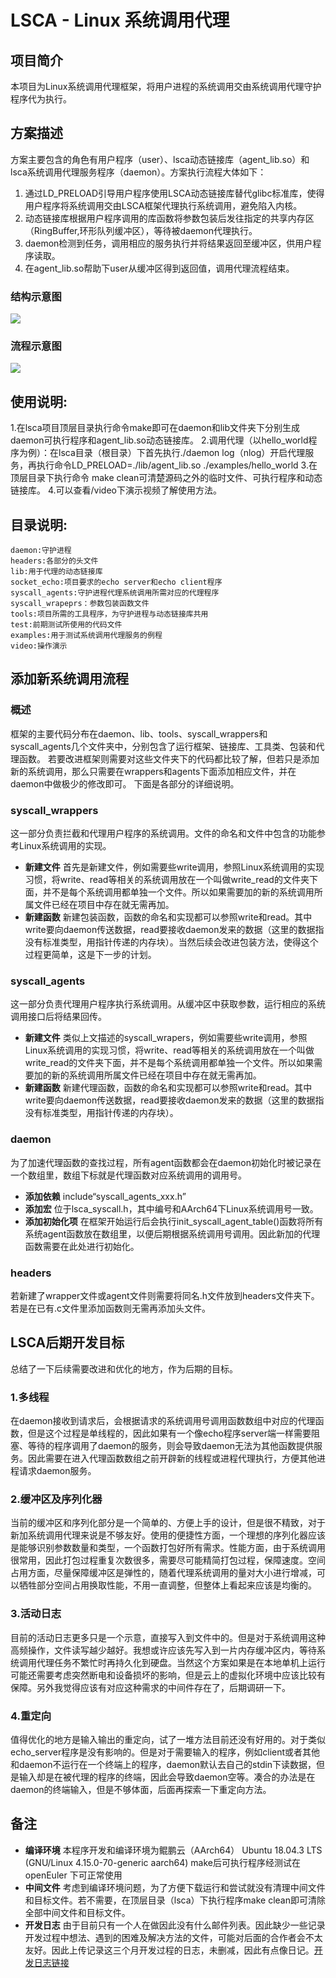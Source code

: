 # LSCA - Linux 系统调用代理
## 项目简介
   本项目为Linux系统调用代理框架，将用户进程的系统调用交由系统调用代理守护程序代为执行。
   
## 方案描述
   方案主要包含的角色有用户程序（user）、lsca动态链接库（agent_lib.so）和lsca系统调用代理服务程序（daemon）。方案执行流程大体如下：

   1. 通过LD_PRELOAD引导用户程序使用LSCA动态链接库替代glibc标准库，使得用户程序将系统调用交由LSCA框架代理执行系统调用，避免陷入内核。
   2. 动态链接库根据用户程序调用的库函数将参数包装后发往指定的共享内存区（RingBuffer,环形队列缓冲区），等待被daemon代理执行。
   3. daemon检测到任务，调用相应的服务执行并将结果返回至缓冲区，供用户程序读取。
   4. 在agent_lib.so帮助下user从缓冲区得到返回值，调用代理流程结束。
  
  ### **结构示意图**
   ![](https://ftp.bmp.ovh/imgs/2020/09/23f3cce3859d532a.png)

 ### **流程示意图**
 
   ![](https://ftp.bmp.ovh/imgs/2020/09/027004198db9ef1b.png)
 
## 使用说明:
   1.在lsca项目顶层目录执行命令make即可在daemon和lib文件夹下分别生成daemon可执行程序和agent_lib.so动态链接库。
   2.调用代理（以hello_world程序为例）：在lsca目录（根目录）下首先执行./daemon log（nlog）开启代理服务，再执行命令LD_PRELOAD=./lib/agent_lib.so ./examples/hello_world
   3.在顶层目录下执行命令 make clean可清楚源码之外的临时文件、可执行程序和动态链接库。
   4.可以查看/video下演示视频了解使用方法。
## 目录说明:
    daemon:守护进程
    headers:各部分的头文件
    lib:用于代理的动态链接库
    socket_echo:项目要求的echo server和echo client程序
    syscall_agents:守护进程代理系统调用所需对应的代理程序
    syscall_wrapeprs：参数包装函数文件
    tools:项目所需的工具程序，为守护进程与动态链接库共用
    test:前期测试所使用的代码文件
    examples:用于测试系统调用代理服务的例程
    video:操作演示

## 添加新系统调用流程
### 概述
   框架的主要代码分布在daemon、lib、tools、syscall_wrappers和syscall_agents几个文件夹中，分别包含了运行框架、链接库、工具类、包装和代理函数。
   若要改进框架则需要对这些文件夹下的代码都比较了解，但若只是添加新的系统调用，那么只需要在wrappers和agents下面添加相应文件，并在daemon中做极少的修改即可。
   下面是各部分的详细说明。
### syscall_wrappers
   这一部分负责拦截和代理用户程序的系统调用。文件的命名和文件中包含的功能参考Linux系统调用的实现。
   - **新建文件**
   首先是新建文件，例如需要些write调用，参照Linux系统调用的实现习惯，将write、read等相关的系统调用放在一个叫做write_read的文件夹下面，并不是每个系统调用都单独一个文件。所以如果需要加的新的系统调用所属文件已经在项目中存在就无需再加。
   - **新建函数**
      新建包装函数，函数的命名和实现都可以参照write和read。其中write要向daemon传送数据，read要接收daemon发来的数据（这里的数据指没有标准类型，用指针传递的内存块）。当然后续会改进包装方法，使得这个过程更简单，这是下一步的计划。
### syscall_agents
   这一部分负责代理用户程序执行系统调用。从缓冲区中获取参数，运行相应的系统调用接口后将结果回传。
   - **新建文件**
   类似上文描述的syscall_wrapers，例如需要些write调用，参照Linux系统调用的实现习惯，将write、read等相关的系统调用放在一个叫做write_read的文件夹下面，并不是每个系统调用都单独一个文件。所以如果需要加的新的系统调用所属文件已经在项目中存在就无需再加。
   - **新建函数**
   新建代理函数，函数的命名和实现都可以参照write和read。其中write要向daemon传送数据，read要接收daemon发来的数据（这里的数据指没有标准类型，用指针传递的内存块）。
### daemon
   为了加速代理函数的查找过程，所有agent函数都会在daemon初始化时被记录在一个数组里，数组下标就是代理函数对应系统调用的调用号。
- **添加依赖**
include“syscall_agents_xxx.h”
- **添加宏**
位于lsca_syscall.h，其中编号和AArch64下Linux系统调用号一致。
- **添加初始化项**
在框架开始运行后会执行init_syscall_agent_table()函数将所有系统agent函数放在数组里，以便后期根据系统调用号调用。因此新加的代理函数需要在此处进行初始化。


### headers
   若新建了wrapper文件或agent文件则需要将同名.h文件放到headers文件夹下。若是在已有.c文件里添加函数则无需再添加头文件。
        
 ## LSCA后期开发目标
   总结了一下后续需要改进和优化的地方，作为后期的目标。
### 1.多线程
   在daemon接收到请求后，会根据请求的系统调用号调用函数数组中对应的代理函数，但是这个过程是单线程的，因此如果有一个像echo程序server端一样需要阻塞、等待的程序调用了daemon的服务，则会导致daemon无法为其他函数提供服务。因此需要在进入代理函数数组之前开辟新的线程或进程代理执行，方便其他进程请求daemon服务。

### 2.缓冲区及序列化器
   当前的缓冲区和序列化部分是一个简单的、方便上手的设计，但是很不精致，对于新加系统调用代理来说是不够友好。使用的便捷性方面，一个理想的序列化器应该是能够识别参数数量和类型，一个函数打包好所有需求。性能方面，由于系统调用很常用，因此打包过程重复次数很多，需要尽可能精简打包过程，保障速度。空间占用方面，尽量保障缓冲区是弹性的，随着代理系统调用的量对大小进行增减，可以牺牲部分空间占用换取性能，不用一直调整，但整体上看起来应该是均衡的。

### 3.活动日志
   目前的活动日志更多只是一个示意，直接写入到文件中的。但是对于系统调用这种高频操作，文件读写越少越好。我想或许应该先写入到一片内存缓冲区内，等待系统调用代理任务不繁忙时再持久化到硬盘。当然这个方案如果是在本地单机上运行可能还需要考虑突然断电和设备损坏的影响，但是云上的虚拟化环境中应该比较有保障。另外我觉得应该有对应这种需求的中间件存在了，后期调研一下。

### 4.重定向
   值得优化的地方是输入输出的重定向，试了一堆方法目前还没有好用的。对于类似echo_server程序是没有影响的。但是对于需要输入的程序，例如client或者其他和daemon不运行在一个终端上的程序，daemon默认去自己的stdin下读数据，但是输入却是在被代理的程序的终端，因此会导致daemon空等。凑合的办法是在daemon的终端输入，但是不够体面，后面再探索一下重定向方法。

## 备注
   - **编译环境**
	本程序开发和编译环境为鲲鹏云（AArch64） Ubuntu 18.04.3 LTS (GNU/Linux 4.15.0-70-generic aarch64)
	make后可执行程序经测试在openEuler 下可正常使用
   - **中间文件**
    考虑到编译环境问题，为了方便下载运行和尝试就没有清理中间文件和目标文件。若不需要，在顶层目录（lsca）下执行程序make clean即可清除全部中间文件和目标文件。
   - **开发日志**
    由于目前只有一个人在做因此没有什么邮件列表。因此缺少一些记录开发过程中想法、遇到的困难及解决方法的文件，可能对后面的合作者会不太友好。因此上传记录这三个月开发过程的日志，未删减，因此有点像日记。[开发日志链接](https://app.yinxiang.com/fx/8f5c7c3f-9bcd-4a11-a535-5a7f20c0611d)
